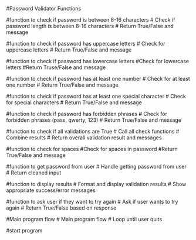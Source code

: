 #Password Validator Functions

 #function to check if password is between 8-16 characters
    # Check if password length is between 8-16 characters
    # Return True/False and message

#function to check if password has uppercase letters
    # Check for uppercase letters
    # Return True/False and message

#function to check if password has lowercase letters
    #Check for lowercase letters
    #Return Truse/False and message

#function to check if password has at least one number
    # Check for at least one number
    # Return True/False and message

#function to check if password has at least one special character
    # Check for special characters
    # Return True/False and message

#function to check if password has forbidden phrases
    # Check for forbidden phrases (pass, qwerty, 123)
    # Return True/False and message

#function to check if all validations are True
    # Call all check functions
    # Combine results
    # Return overall validation result and messages

#function to check for spaces
    #Check for spaces in password
    #Return True/False and message

#function to get password from user
    # Handle getting password from user
    # Return cleaned input

#function to display results
    # Format and display validation results
    # Show appropriate success/error messages

#function to ask user if they want to try again
    # Ask if user wants to try again
    # Return True/False based on response

#Main program flow
    # Main program flow
    # Loop until user quits
   

#start program